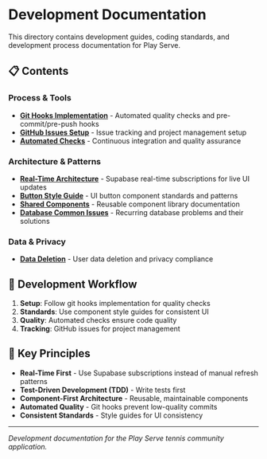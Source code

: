 # Development Documentation

This directory contains development guides, coding standards, and development process documentation for Play Serve.

## 📋 Contents

### Process & Tools
- **[Git Hooks Implementation](git-hooks-implementation.md)** - Automated quality checks and pre-commit/pre-push hooks
- **[GitHub Issues Setup](github-issues-setup.md)** - Issue tracking and project management setup
- **[Automated Checks](automated-checks.md)** - Continuous integration and quality assurance

### Architecture & Patterns
- **[Real-Time Architecture](real-time-architecture.md)** - Supabase real-time subscriptions for live UI updates
- **[Button Style Guide](button-style-guide.md)** - UI button component standards and patterns
- **[Shared Components](shared-components.md)** - Reusable component library documentation
- **[Database Common Issues](database-common-issues.md)** - Recurring database problems and their solutions

### Data & Privacy
- **[Data Deletion](data-deletion.md)** - User data deletion and privacy compliance

## 🔧 Development Workflow

1. **Setup**: Follow git hooks implementation for quality checks
2. **Standards**: Use component style guides for consistent UI
3. **Quality**: Automated checks ensure code quality
4. **Tracking**: GitHub issues for project management

## 🎯 Key Principles

- **Real-Time First** - Use Supabase subscriptions instead of manual refresh patterns
- **Test-Driven Development (TDD)** - Write tests first
- **Component-First Architecture** - Reusable, maintainable components
- **Automated Quality** - Git hooks prevent low-quality commits
- **Consistent Standards** - Style guides for UI consistency

---

*Development documentation for the Play Serve tennis community application.*